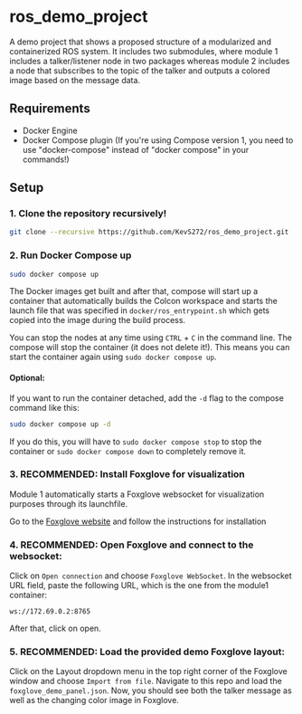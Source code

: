# ros_demo_project
A demo project that shows a proposed structure of a modularized and containerized ROS system. It includes two submodules, where module 1 includes a talker/listener node in two packages whereas module 2 includes a node that subscribes to the topic of the talker and outputs a colored image based on the message data.

## Requirements
- Docker Engine
- Docker Compose plugin (If you're using Compose version 1, you need to use "docker-compose" instead of "docker compose" in your commands!)

## Setup
### 1. Clone the repository recursively!
```bash
git clone --recursive https://github.com/KevS272/ros_demo_project.git
```

### 2. Run Docker Compose up
```bash
sudo docker compose up
```

The Docker images get built and after that, compose will start up a container that automatically builds the Colcon workspace and starts the launch file that was specified in `docker/ros_entrypoint.sh` which gets copied into the image during the build process.

You can stop the nodes at any time using `CTRL` + `C` in the command line. The compose will stop the container (it does not delete it!). This means you can start the container again using `sudo docker compose up`.

#### Optional:
If you want to run the container detached, add the `-d` flag to the compose command like this:
```bash
sudo docker compose up -d
```
If you do this, you will have to `sudo docker compose stop` to stop the container or `sudo docker compose down` to completely remove it.

### 3. RECOMMENDED: Install Foxglove for visualization
Module 1 automatically starts a Foxglove websocket for visualization purposes through its launchfile.

Go to the [Foxglove website](https://foxglove.dev/download) and follow the instructions for installation

### 4. RECOMMENDED: Open Foxglove and connect to the websocket:
Click on `Open connection` and choose `Foxglove WebSocket`. In the websocket URL field, paste the following URL, which is the one from the module1 container:
```
ws://172.69.0.2:8765
```
After that, click on open.

### 5. RECOMMENDED: Load the provided demo Foxglove layout:
Click on the Layout dropdown menu in the top right corner of the Foxglove window and choose `Import from file`.
Navigate to this repo and load the `foxglove_demo_panel.json`. Now, you should see both the talker message as well as the changing color image in Foxglove.